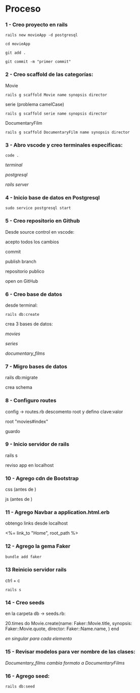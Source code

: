 # Proceso

### 1 - Creo proyecto en rails 

```rails new movieApp -d postgresql```

```cd movieApp```

```git add .```

```git commit -m "primer commit"```

### 2 - Creo scaffold de las categorías: 

Movie

```rails g scaffold Movie name synopsis director```

serie (problema camelCase)

```rails g scaffold serie name synopsis director```

DocumentaryFilm

```rails g scaffold DocumentaryFilm name synopsis director```

### 3 - Abro vscode y creo terminales especificas:

```code .```

*terminal*

*postgresql*

*rails server*

### 4 - Inicio base de datos en Postgresql

```sudo service postgresql start```

### 5 - Creo repositorio en Github

Desde source control en vscode:

acepto todos los cambios

commit

publish branch

repositorio publico

open on GitHub

### 6 - Creo base de datos

desde terminal:

```rails db:create```

crea 3 bases de datos: 

*movies*

*series*

*documentary_films*

### 7 - Migro bases de datos

rails db:migrate

crea schema

### 8 - Configuro routes

config -> routes.rb
descomento root y defino clave:valor

root "movies#index"

guardo

### 9 - Inicio servidor de rails

rails s

reviso app en localhost

### 10 - Agrego cdn de Bootstrap

css (antes de </head>)

<link href="https://cdn.jsdelivr.net/npm/bootstrap@5.3.1/dist/css/bootstrap.min.css" rel="stylesheet" integrity="sha384-4bw+/aepP/YC94hEpVNVgiZdgIC5+VKNBQNGCHeKRQN+PtmoHDEXuppvnDJzQIu9" crossorigin="anonymous">

js (antes de </body>)
<script src="https://cdn.jsdelivr.net/npm/bootstrap@5.3.1/dist/js/bootstrap.bundle.min.js" integrity="sha384-HwwvtgBNo3bZJJLYd8oVXjrBZt8cqVSpeBNS5n7C8IVInixGAoxmnlMuBnhbgrkm" crossorigin="anonymous"></script>

### 11 - Agrego Navbar a application.html.erb

obtengo links desde localhost

<%= link_to "Home", root_path %>

### 12 - Agrego la gema Faker

```bundle add faker```

### 13 Reinicio servidor rails

ctrl + c

```rails s```

### 14 - Creo seeds

en la carpeta db -> seeds.rb:

20.times do
Movie.create(name: Faker::Movie.title,
			synopsis: Faker::Movie.quote,
			director: Faker::Name.name,
)
end

*en singular para cada elemento*

### 15 - Revisar modelos para ver nombre de las clases:

*Documentary_films cambia formato a DocumentaryFilms*

### 16 - Agrego seed:

```rails db:seed```
